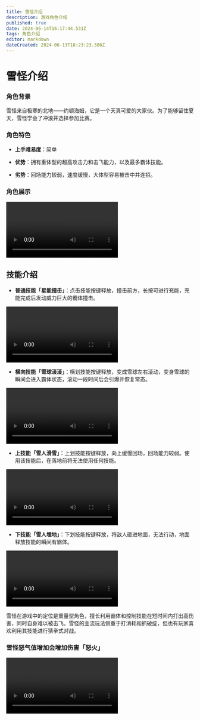```yaml
---
title: 雪怪介绍
description: 游戏角色介绍
published: true
date: 2024-06-14T16:17:44.531Z
tags: 角色介绍
editor: markdown
dateCreated: 2024-06-13T18:23:23.386Z
---
```


# 雪怪介绍

### 角色背景

雪怪来自极寒的北地——约顿海姆，它是一个天真可爱的大家伙。为了能够留住夏天，雪怪学会了冲浪并选择参加比赛。

### 角色特色

- **上手难易度**：简单

- **优势**：拥有重体型的超高攻击力和击飞能力，以及最多霸体技能。

- **劣势**：回场能力较弱，速度缓慢，大体型容易被击中并连招。

### 角色展示

<div class="video-box">
<video controls src="https://cn-cdn.fp.xd.com/video/Yeti.mp4">展示
</video>
</div>

## 技能介绍

- **普通技能「星能撞击」**：点击技能按键释放，撞击前方，长按可进行充能，充能完成后发动威力巨大的霸体撞击。
<div class="video-box">
<video controls src="https://cn-cdn.fp.xd.com/video/2s2v1.mp4">普b
</video>
</div>

- **横向技能「雪球滚滚」**：横划技能按键释放，变成雪球左右滚动，变身雪球的瞬间会进入霸体状态，滚动一段时间后会引爆并恢复常态。
<div class="video-box">
<video controls src="https://cn-cdn.fp.xd.com/video/2s3v1.mp4">横b
</video>
</div>

- **上技能「雪人滑雪」**：上划技能按键释放，向上缓慢回场，回场能力较弱。使用该技能后，在落地前将无法使用任何技能。
<div class="video-box">
<video controls src="https://cn-cdn.fp.xd.com/video/2s4v1.mp4">上b
</video>
</div>

- **下技能「雪人埋地」**：下划技能按键释放，将敌人砸进地面，无法行动，地面释放技能的瞬间有霸体。
<div class="video-box">
<video controls src="https://cn-cdn.fp.xd.com/video/2s5v1.mp4">下b
</video>
</div>


雪怪在游戏中的定位是重量型角色，擅长利用霸体和控制技能在短时间内打出高伤害，同时自身难以被击飞。雪怪的主流玩法侧重于打消耗和抓破绽，但也有玩家喜欢利用其技能进行猜拳式对战。

### 雪怪怒气值增加会增加伤害「怒火」
<div class="video-box">
<video controls src="https://cn-cdn.fp.xd.com/video/2s0v1.mp4">增伤
</video>
</div>